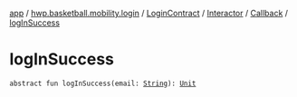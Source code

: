 [app](../../../../index.md) / [hwp.basketball.mobility.login](../../../index.md) / [LoginContract](../../index.md) / [Interactor](../index.md) / [Callback](index.md) / [logInSuccess](.)

# logInSuccess

`abstract fun logInSuccess(email: `[`String`](https://kotlinlang.org/api/latest/jvm/stdlib/kotlin/-string/index.html)`): `[`Unit`](https://kotlinlang.org/api/latest/jvm/stdlib/kotlin/-unit/index.html)